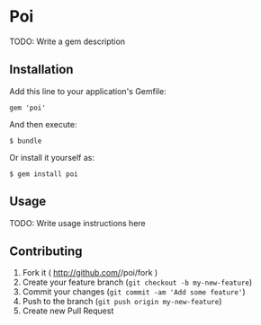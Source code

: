 # Poi

TODO: Write a gem description

## Installation

Add this line to your application's Gemfile:

    gem 'poi'

And then execute:

    $ bundle

Or install it yourself as:

    $ gem install poi

## Usage

TODO: Write usage instructions here

## Contributing

1. Fork it ( http://github.com/<my-github-username>/poi/fork )
2. Create your feature branch (`git checkout -b my-new-feature`)
3. Commit your changes (`git commit -am 'Add some feature'`)
4. Push to the branch (`git push origin my-new-feature`)
5. Create new Pull Request
